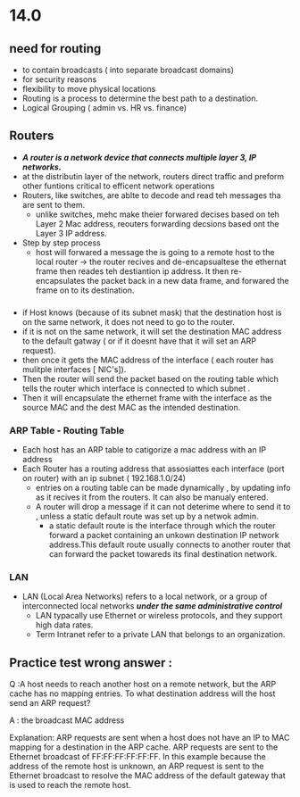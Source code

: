 # 14.0
## need for routing
- to contain broadcasts ( into separate broadcast domains)
- for security reasons
- flexibility to move physical locations
- Routing is a process to determine the best path to a destination.
- Logical Grouping ( admin vs. HR vs. finance)
## Routers 
- ***A router is a network device that connects multiple layer 3, IP networks.***
- at the distributin layer of the network, routers direct traffic and preform other funtions critical to efficent network operations
- Routers, like switches, are ablte to decode and read teh messages tha are sent to them.
  - unlike switches, mehc make theier forwared decises based on teh Layer 2 Mac address, reouters forwarding decsions based ont the Layer 3 IP address.
- Step by step process
  - host will forwared a message the is going to a remote host to the local router -> the router recives and de-encapsualtese the ethernat frame
  then reades teh destiantion ip address. It then re-encapsulates the packet back in a new data frame, and forwared the frame on to its destination.

###
- if Host knows (because of its subnet mask) that the destination host is on the same network, it does not need to go to the router. 
- if it is not on the same network, it will set the destination MAC address to the default gatway ( or if it doesnt have that it will set an ARP request).
- then once it gets the MAC address of the interface ( each router has mulitple interfaces [ NIC's]).
-  Then the router will send the packet based on the routing table which tells the router which interface is connected to which subnet .
-  Then it will encapsulate the ethernet frame with the interface as the source MAC and the dest MAC as the intended destination.



### ARP Table - Routing Table
- Each host has an ARP table to catigorize a mac address with an IP address
- Each Router has a routing address that assosiattes each interface (port on router) with an ip subnet ( 192.168.1.0/24)
  - entries on a routing table can be made dynamically , by updating info as it recives it from the routers. It can  also be manualy entered.
  - A router will drop a message if it can not deterime where to send it to , unless a static default route was set up by a netwok admin.
    - a static default route is the interface through which the router forward a packet containing an unkown destination IP network address.This default route usually connects to another router that can forward the packet towareds its final destination network.

 ### LAN
 - LAN (Local Area Networks) refers to a local network, or a group of interconnected local networks ***under the same administrative control***
   - LAN typacally use Ethernet or wireless protocols, and they support high data rates.
   - Term Intranet refer to a private LAN that belongs to an organization.
  


## Practice test wrong answer :
 Q :A host needs to reach another host on a remote network, but the ARP cache has no mapping entries. To what destination address will the host send an ARP request?

A : the broadcast MAC address

Explanation: ARP requests are sent when a host does not have an IP to MAC mapping for a destination in the ARP cache. ARP requests are sent to the Ethernet broadcast of FF:FF:FF:FF:FF:FF. In this example because the address of the remote host is unknown, an ARP request is sent to the Ethernet broadcast to resolve the MAC address of the default gateway that is used to reach the remote host.
